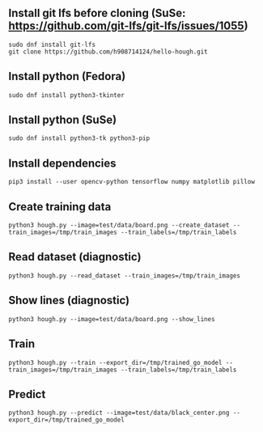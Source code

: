 ## Install git lfs before cloning (SuSe: https://github.com/git-lfs/git-lfs/issues/1055)

    sudo dnf install git-lfs
    git clone https://github.com/h908714124/hello-hough.git

## Install python (Fedora)

    sudo dnf install python3-tkinter

## Install python (SuSe)

    sudo dnf install python3-tk python3-pip

## Install dependencies

    pip3 install --user opencv-python tensorflow numpy matplotlib pillow

## Create training data

    python3 hough.py --image=test/data/board.png --create_dataset --train_images=/tmp/train_images --train_labels=/tmp/train_labels

## Read dataset (diagnostic)

    python3 hough.py --read_dataset --train_images=/tmp/train_images

## Show lines (diagnostic)

    python3 hough.py --image=test/data/board.png --show_lines

## Train

    python3 hough.py --train --export_dir=/tmp/trained_go_model --train_images=/tmp/train_images --train_labels=/tmp/train_labels

## Predict

    python3 hough.py --predict --image=test/data/black_center.png --export_dir=/tmp/trained_go_model
